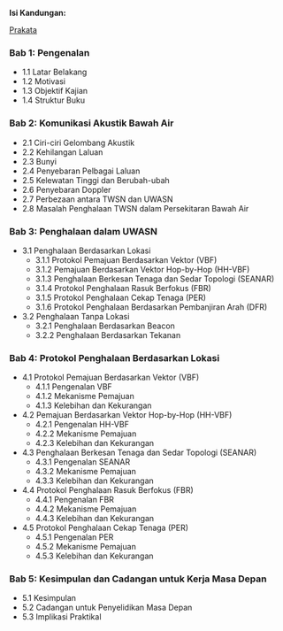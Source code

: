 **Isi Kandungan:**

[Prakata](prakata.md)

### Bab 1: Pengenalan
- 1.1 Latar Belakang
- 1.2 Motivasi
- 1.3 Objektif Kajian
- 1.4 Struktur Buku

### Bab 2: Komunikasi Akustik Bawah Air
- 2.1 Ciri-ciri Gelombang Akustik
- 2.2 Kehilangan Laluan
- 2.3 Bunyi
- 2.4 Penyebaran Pelbagai Laluan
- 2.5 Kelewatan Tinggi dan Berubah-ubah
- 2.6 Penyebaran Doppler
- 2.7 Perbezaan antara TWSN dan UWASN
- 2.8 Masalah Penghalaan TWSN dalam Persekitaran Bawah Air

### Bab 3: Penghalaan dalam UWASN
- 3.1 Penghalaan Berdasarkan Lokasi
  - 3.1.1 Protokol Pemajuan Berdasarkan Vektor (VBF)
  - 3.1.2 Pemajuan Berdasarkan Vektor Hop-by-Hop (HH-VBF)
  - 3.1.3 Penghalaan Berkesan Tenaga dan Sedar Topologi (SEANAR)
  - 3.1.4 Protokol Penghalaan Rasuk Berfokus (FBR)
  - 3.1.5 Protokol Penghalaan Cekap Tenaga (PER)
  - 3.1.6 Protokol Penghalaan Berdasarkan Pembanjiran Arah (DFR)
- 3.2 Penghalaan Tanpa Lokasi
  - 3.2.1 Penghalaan Berdasarkan Beacon
  - 3.2.2 Penghalaan Berdasarkan Tekanan

### Bab 4: Protokol Penghalaan Berdasarkan Lokasi
- 4.1 Protokol Pemajuan Berdasarkan Vektor (VBF)
  - 4.1.1 Pengenalan VBF
  - 4.1.2 Mekanisme Pemajuan
  - 4.1.3 Kelebihan dan Kekurangan
- 4.2 Pemajuan Berdasarkan Vektor Hop-by-Hop (HH-VBF)
  - 4.2.1 Pengenalan HH-VBF
  - 4.2.2 Mekanisme Pemajuan
  - 4.2.3 Kelebihan dan Kekurangan
- 4.3 Penghalaan Berkesan Tenaga dan Sedar Topologi (SEANAR)
  - 4.3.1 Pengenalan SEANAR
  - 4.3.2 Mekanisme Pemajuan
  - 4.3.3 Kelebihan dan Kekurangan
- 4.4 Protokol Penghalaan Rasuk Berfokus (FBR)
  - 4.4.1 Pengenalan FBR
  - 4.4.2 Mekanisme Pemajuan
  - 4.4.3 Kelebihan dan Kekurangan
- 4.5 Protokol Penghalaan Cekap Tenaga (PER)
  - 4.5.1 Pengenalan PER
  - 4.5.2 Mekanisme Pemajuan
  - 4.5.3 Kelebihan dan Kekurangan

### Bab 5: Kesimpulan dan Cadangan untuk Kerja Masa Depan
- 5.1 Kesimpulan
- 5.2 Cadangan untuk Penyelidikan Masa Depan
- 5.3 Implikasi Praktikal


